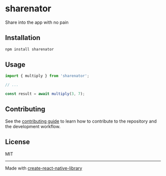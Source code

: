 # sharenator

Share into the app with no pain

## Installation

```sh
npm install sharenator
```

## Usage


```js
import { multiply } from 'sharenator';

// ...

const result = await multiply(3, 7);
```


## Contributing

See the [contributing guide](CONTRIBUTING.md) to learn how to contribute to the repository and the development workflow.

## License

MIT

---

Made with [create-react-native-library](https://github.com/callstack/react-native-builder-bob)
